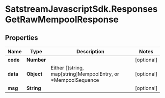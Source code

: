 # SatstreamJavascriptSdk.ResponsesGetRawMempoolResponse

## Properties
Name | Type | Description | Notes
------------ | ------------- | ------------- | -------------
**code** | **Number** |  | [optional] 
**data** | **Object** | Either []string, map[string]MempoolEntry, or *MempoolSequence | [optional] 
**msg** | **String** |  | [optional] 
